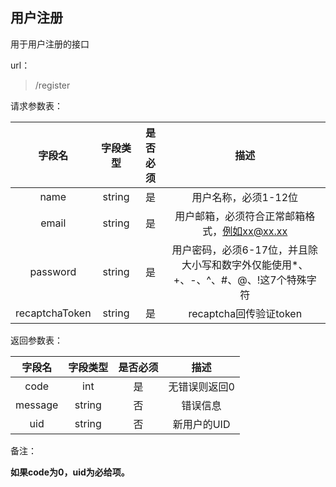 ## 用户注册

用于用户注册的接口



url：

> /register



请求参数表：

|     字段名     | 字段类型 | 是否必须 |                             描述                             |
| :------------: | :------: | :------: | :----------------------------------------------------------: |
|      name      |  string  |    是    |                     用户名称，必须1-12位                     |
|     email      |  string  |    是    |         用户邮箱，必须符合正常邮箱格式，例如xx@xx.xx         |
|    password    |  string  |    是    | 用户密码，必须6-17位，并且除大小写和数字外仅能使用*、+、-、^、#、@、!这7个特殊字符 |
| recaptchaToken |  string  |    是    |                    recaptcha回传验证token                    |



返回参数表：

| 字段名  | 字段类型 | 是否必须 |     描述      |
| :-----: | :------: | :------: | :-----------: |
|  code   |   int    |    是    | 无错误则返回0 |
| message |  string  |    否    |   错误信息    |
|   uid   |  string  |    否    |  新用户的UID  |

备注：

**如果code为0，uid为必给项。**
